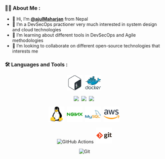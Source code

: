 

<!--
**ajulm/ajulm** is a ✨ _special_ ✨ repository because its `README.md` (this file) appears on your GitHub profile.

Here are some ideas to get you started:

- 🔭 I’m currently working on ...
- 🌱 I’m currently learning ...
- 👯 I’m looking to collaborate on ...
- 🤔 I’m looking for help with ...
- 💬 Ask me about ...
- 📫 How to reach me: ...
- 😄 Pronouns: ...
- ⚡ Fun fact: ...
-->

### :man_technologist: About Me :

- 👋 Hi, I’m **[@ajulMaharjan](https://www.linkedin.com/in/ajul-m-914419222/)** from Nepal
- 👀 I’m a DevSecOps practioner very much interested in system design and cloud technologies
- 🌱 I’m learning about different tools in DevSecOps and Agile methodologies
- 💞️ I’m looking to collaborate on different open-source technologies that interests me


### :hammer_and_wrench: Languages and Tools :

<div align="center">
  <!-- Existing tools -->
 <img src="https://github.com/devicons/devicon/blob/master/icons/bash/bash-original.svg" title="bash" alt="bash" width="50" height="50"/>&nbsp;
 <img src="https://github.com/devicons/devicon/blob/master/icons/docker/docker-original-wordmark.svg" title="Docker" alt="Docker" width="50" height="50"/>&nbsp;

  <!--tools -->
  <img src="https://cdn.jsdelivr.net/gh/devicons/devicon@latest/icons/django/django-plain.svg" height="50"/>&nbsp;
  <img src="https://cdn.jsdelivr.net/gh/devicons/devicon@latest/icons/djangorest/djangorest-original.svg" height="50"/>&nbsp;
  <img src="https://cdn.jsdelivr.net/gh/devicons/devicon@latest/icons/wordpress/wordpress-original.svg"  height="50"/>&nbsp;       
 
  
  <!-- Existing tools -->
  <img src="https://github.com/devicons/devicon/blob/master/icons/linux/linux-original.svg" title="linux" alt="linux" width="50" height="50"/>&nbsp;
  <img src="https://github.com/devicons/devicon/blob/master/icons/nginx/nginx-original.svg" title="nginx" alt="nginx" width="50" height="50"/>&nbsp;
  <img src="https://github.com/devicons/devicon/blob/master/icons/mysql/mysql-original-wordmark.svg" title="MySQL" alt="MySQL" width="50" height="50"/>&nbsp;
  <img src="https://github.com/devicons/devicon/blob/master/icons/amazonwebservices/amazonwebservices-original-wordmark.svg" title="AWS" alt="AWS" width="50" height="50"/>&nbsp;
  
  <!-- Additional tools -->
  <img src="https://github.com/actions.png" title="GitHub Actions" alt="GitHub Actions" width="50" height="50"/>&nbsp;
  <img src="https://github.com/devicons/devicon/blob/master/icons/git/git-original-wordmark.svg" title="Git" alt="Git" width="50" height="50"/>

  <img src="https://miro.medium.com/v2/resize:fit:720/format:webp/1*WbiqssFUFU503RlNlFglNA.jpeg" title="Git" alt="Git" height="80" />
</div>


<div>
